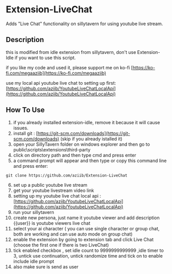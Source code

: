 # Extension-LiveChat
Adds "Live Chat" functionality on sillytavern for using youtube live stream.

## Description
this is modified from idle extension from sillytavern, don't use Extension-Idle if you want to use this script.

if you like my code and used it, please support me on ko-fi [https://ko-fi.com/megaaziib](https://ko-fi.com/megaaziib)

use my local api youtube live chat to setting up first: [https://github.com/aziib/YoutubeLiveChatLocalApi](https://github.com/aziib/YoutubeLiveChatLocalApi)

## How To Use
1. if you already installed extension-idle, remove it because it will cause issues.
2. install git : [https://git-scm.com/downloads](https://git-scm.com/downloads) (skip if you already istalled it)
3. open your SillyTavern folder on windows explorer and then go to public\scripts\extensions\third-party 
4. click on directory path and then type cmd and press enter
5. a command prompt will appear and then type or copy this command line and press enter:
```git
git clone https://github.com/aziib/Extension-LiveChat
```
6. set up a public youtube live stream
7. get your youtube livestream video link
8. setting up my youtube live chat local api : [https://github.com/aziib/YoutubeLiveChatLocalApi](https://github.com/aziib/YoutubeLiveChatLocalApi)
9. run your sillytavern
10. create new persona, just name it youtube viewer and add description {{user}} is youtube viewers live chat
11. select your ai character ( you can use single character or group chat, both are working and can use auto mode on group chat)
12. enable the extension by going to extension tab and click Live Chat (choose the first one if there is two LiveChat)
13. tick enabled checkbox , set idle count to 9999999999999 ,idle timer to 3, untick use continuation, untick randomize time and tick on to enable include idle prompt
14. also make sure is send as user

